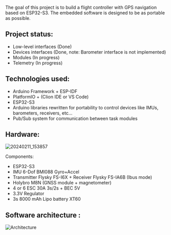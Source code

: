 The goal of this project is to build a flight controller with GPS navigation based on ESP32-S3. The embedded software is designed to be as portable as possible.

## Project status:
- Low-level interfaces (Done)
- Devices interfaces (Done, note: Barometer interface is not implemented)
- Modules (In progress)
- Telemetry (In progress)

## Technologies used:
- Arduino Framework + ESP-IDF
- PlatformIO + (Clion IDE or VS Code)
- ESP32-S3
- Arduino libraries rewritten for portability to control devices like IMUs, barometers, receivers, etc...
- Pub/Sub system for communication between task modules

## Hardware:
![20240211_153857](https://github.com/lenny1411/Autopilot-Flight-Controller/assets/105748537/35af56b6-37de-48b7-aed2-a2a18e67e7e1)

Components:
- ESP32-S3
- IMU 6-Dof BMI088 Gyro+Accel
- Transmitter Flysky FS-I6X + Receiver Flysky FS-IA6B (Ibus mode)
- Holybro M8N (GNSS module + magnetometer)
- 4 or 6 ESC 30A 3s/2s + BEC 5V
- 3.3V Regulator
- 3s 8000 mAh Lipo battery XT60

## Software architecture :
![Architecture](https://github.com/lenny1411/Autopilot-Flight-Controller/assets/105748537/7f271d01-1ac2-45c5-8e4c-3a17ef811279)

